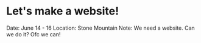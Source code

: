 # Let's make a website!

Date: June 14 - 16
Location: Stone Mountain
Note: We need a website. Can we do it? Ofc we can!